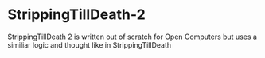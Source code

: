 # StrippingTillDeath-2
StrippingTillDeath 2 is written out of scratch for Open Computers but uses a similiar logic and thought like in StrippingTillDeath
